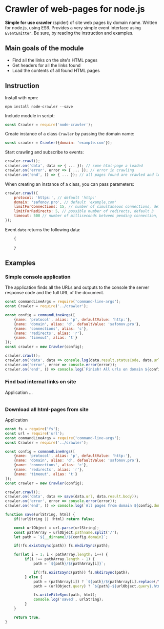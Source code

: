 # Crawler of web-pages for node.js

**Simple for use crawler** (spider) of site web pages by domain name.
Written for node.js, using ES6.
Provides a very simple event interface using `EventEmitter`.
Be sure, by reading the instruction and examples.

## Main goals of the module

* Find all the links on the site's HTML pages
* Get headers for all the links found
* Load the contents of all found HTML pages

## Instruction

Install with npm:

    npm install node-crawler --save

Include module in script:

```js
const Crawler = require('node-crawler');
```

Create instance of a class `Crawler` by passing the domain name:

```js
const crawler = Crawler({domain: 'example.com'});
```

Start crawling and subscribe to events:

```js
crawler.crawl();
crawler.on('data', data => { ... }); // some html-page a loaded
crawler.on('error', error => { ... }); // error in crawling
crawler.on('end', () => { ... }); // all pages found are crawled and loaded
```
    
When creating an instance of a class, you can pass parameters:

```js
crawler.crawl({
    protocol: 'https:', // default 'http:'
    domain: 'safonov.pro', // default 'example.com'
    limitForConnections: 15, // number of simultaneous connections, default 10
    limitForRedirects: 5, // possible number of redirects, default 3
    timeout: 500 // number of milliseconds between pending connection, default 100 
});
```
    
Event `date` returns the following data:

```js
    {
        
    }
```

## Examples

### Simple console application

The application finds all the URLs and outputs to the console the server response code and the full URL of the document.
```js
const commandLineArgs = require('command-line-args');
const Crawler = require('../crawler');

const config = commandLineArgs([
    {name: 'protocol', alias: 'p', defaultValue: 'http:'},
    {name: 'domain', alias: 'd', defaultValue: 'safonov.pro'},
    {name: 'connections', alias: 'c'},
    {name: 'redirects', alias: 'r'},
    {name: 'timeout', alias: 't'}
]);
const crawler = new Crawler(config);

crawler.crawl();
crawler.on('data', data => console.log(data.result.statusCode, data.url));
crawler.on('error', error => console.error(error));
crawler.on('end', () => console.log(`Finish! All urls on domain ${config.domain} a crawled!`));
```

### Find bad internal links on site

Application ... 

```js

```

### Download all html-pages from site

Application

```js
const fs = require('fs');
const url = require('url');
const commandLineArgs = require('command-line-args');
const Crawler = require('../crawler');

const config = commandLineArgs([
    {name: 'protocol', alias: 'p', defaultValue: 'http:'},
    {name: 'domain', alias: 'd', defaultValue: 'safonov.pro'},
    {name: 'connections', alias: 'c'},
    {name: 'redirects', alias: 'r'},
    {name: 'timeout', alias: 't'}
]);
const crawler = new Crawler(config);

crawler.crawl();
crawler.on('data', data => save(data.url, data.result.body));
crawler.on('error', error => console.error(error));
crawler.on('end', () => console.log(`All pages from domain ${config.domain} a saved in folder ${__dirname}/${config.domain}!`));

function save(urlString, html) {
    if(!urlString || !html) return false;

    const urlObject = url.parse(urlString);
    const pathArray = urlObject.pathname.split('/');
    let path = `${__dirname}/${config.domain}`;

    if(!fs.existsSync(path)) fs.mkdirSync(path);

    for(let i = 1; i < pathArray.length; i++) {
         if(i !== pathArray.length - 1) {
             path = `${path}/${pathArray[i]}`;

             if(!fs.existsSync(path)) fs.mkdirSync(path);
         } else {
             path = (pathArray[i]) ? `${path}/${pathArray[i].replace(/\.html?$/,'')}`: `${path}/index`;
             path = (urlObject.query) ? `${path}-${urlObject.query}.html` : `${path}.html`;

             fs.writeFileSync(path, html);
             console.log('saved', urlString);
         }
    }

    return true;
}
```